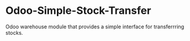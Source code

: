 # Odoo-Simple-Stock-Transfer
Odoo warehouse module that provides a simple interface for transferrring stocks.
